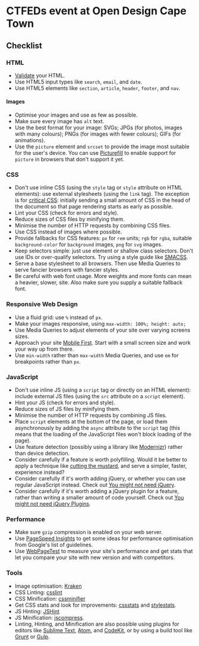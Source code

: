 <!-- ---
layout: default
title: Checklist / CTFEDs event at Open Design Cape Town
--- -->

# CTFEDs event at Open Design Cape Town

## Checklist

### HTML

* [Validate](http://validator.w3.org/) your HTML.
* Use HTML5 input types like `search`, `email`, and `date`.
* Use HTML5 elements like `section`, `article`, `header`, `footer`, and `nav`.

#### Images

* Optimise your images and use as few as possible.
* Make sure every image has `alt` text.
* Use the best format for your image: SVGs; JPGs (for photos, images with many colours); PNGs (for images with fewer colours); GIFs (for animations).
* Use the `picture` element and `srcset` to provide the image most suitable for the user's device. You can use [Picturefill](http://scottjehl.github.io/picturefill/) to enable support for `picture` in browsers that don't support it yet.

### CSS

* Don't use inline CSS (using the `style` tag or `style` attribute on HTML elements): use external stylesheets (using the `link` tag). The exception is for [critical CSS](https://developers.google.com/speed/docs/insights/PrioritizeVisibleContent#RemoveUnusedCSS): initially sending a small amount of CSS in the head of the document so that page rendering starts as early as possible.
* Lint your CSS (check for errors and style).
* Reduce sizes of CSS files by minifying them. 
* Minimise the number of HTTP requests by combining CSS files.
* Use CSS instead of images where possible.
* Provide fallbacks for CSS features: `px` for `rem` units; `rgb` for `rgba`, suitable `background-color` for `background` images, `png` for `svg` images.
* Keep selectors simple: just use element or shallow class selectors. Don't use IDs or over-qualify selectors. Try using a style guide like [SMACSS](https://smacss.com/).
* Serve a base stylesheet to all browsers. Then use Media Queries to serve fancier browsers with fancier styles.
* Be careful with web font usage. More weights and more fonts can mean a heavier, slower, site. Also make sure you supply a suitable fallback font.

### Responsive Web Design

* Use a fluid grid: use `%` instead of `px`.
* Make your images responsive, using `max-width: 100%; height: auto;`
* Use Media Queries to adjust elements of your site over varying screens sizes.
* Approach your site [Mobile First](http://www.lukew.com/resources/mobile_first.asp). Start with a small screen size and work your way up from there.
* Use `min-width` rather than `max-width` Media Queries, and use `em` for breakpoints rather than `px`.

### JavaScript

* Don't use inline JS (using a `script` tag or directly on an HTML element): include external JS files (using the `src` attribute on a `script` element).
* Hint your JS (check for errors and style).
* Reduce sizes of JS files by minifying them.
* Minimise the number of HTTP requests by combining JS files.
* Place `script` elements at the bottom of the page, or load them asynchronously by adding the `async` attribute to the `script` tag (this means that the loading of the JavaScript files won't block loading of the page).
* Use feature detection (possibly using a library like [Modernizr](http://modernizr.com/)) rather than device detection.
* Consider carefully if a feature is worth polyfilling. Would it be better to apply a technique like [cutting the mustard](http://responsivenews.co.uk/post/18948466399/cutting-the-mustard), and serve a simpler, faster, experience instead?
* Consider carefully if it's worth adding jQuery, or whether you can use regular JavaScript instead. Check out [You might not need jQuery](http://youmightnotneedjquery.com/).
* Consider carefully if it's worth adding a jQuery plugin for a feature, rather than writing a smaller amount of code yourself. Check out [You might not need jQuery Plugins](http://youmightnotneedjqueryplugins.com/).

### Performance

* Make sure `gzip` compression is enabled on your web server.
* Use [PageSpeed Insights](https://developers.google.com/speed/pagespeed/insights/) to get some ideas for performance optimisation from Google's list of guidelines.
* Use [WebPageTest](http://www.webpagetest.org/) to measure your site's performance and get stats that let you compare your site with new version and with competitors.


### Tools

* Image optimisation: [Kraken](https://kraken.io/)
* CSS Linting: [csslint](http://csslint.net/)
* CSS Minification: [cssminifier](http://cssminifier.com/)
* Get CSS stats and look for improvements: [cssstats](http://cssstats.com/) and [stylestats](http://www.stylestats.org/).
* JS Hinting: [JSHint](http://jshint.com/)
* JS Minification: [jscompress](http://jscompress.com/).
* Linting, Hinting, and Minification are also possible using plugins for editors like [Sublime Text](http://www.sublimetext.com/), [Atom](https://atom.io/), and [CodeKit](https://incident57.com/codekit/), or by using a build tool like [Grunt](http://gruntjs.com/) or [Gulp](http://gulpjs.com/).